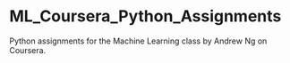 # ML_Coursera_Python_Assignments
Python assignments for the Machine Learning class by Andrew Ng on Coursera.
